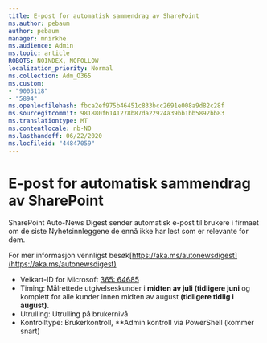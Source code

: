 ```yaml
---
title: E-post for automatisk sammendrag av SharePoint
ms.author: pebaum
author: pebaum
manager: mnirkhe
ms.audience: Admin
ms.topic: article
ROBOTS: NOINDEX, NOFOLLOW
localization_priority: Normal
ms.collection: Adm_O365
ms.custom:
- "9003118"
- "5894"
ms.openlocfilehash: fbca2ef975b46451c833bcc2691e008a9d82c28f
ms.sourcegitcommit: 981880f6141278b87da22924a39bb1bb5892bb83
ms.translationtype: MT
ms.contentlocale: nb-NO
ms.lasthandoff: 06/22/2020
ms.locfileid: "44847059"
---
```

# <a name="sharepoint-auto-digest-email"></a>E-post for automatisk sammendrag av SharePoint

SharePoint Auto-News Digest sender automatisk e-post til brukere i firmaet om de siste Nyhetsinnleggene de ennå ikke har lest som er relevante for dem.

For mer informasjon vennligst besøk[https://aka.ms/autonewsdigest](https://aka.ms/autonewsdigest)

- Veikart-ID for Microsoft [365: 64685](https://www.microsoft.com/microsoft-365/roadmap?filters=&featureid=64685)
- Timing: Målrettede utgivelseskunder i **midten av juli (tidligere juni** og komplett for alle kunder innen midten av august **(tidligere tidlig i august).**
- Utrulling: Utrulling på brukernivå
- Kontrolltype: Brukerkontroll, **Admin kontroll via PowerShell (kommer snart)
